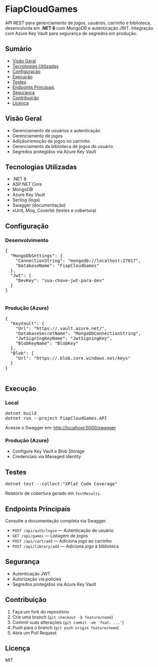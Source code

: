 <!DOCTYPE html>
<body>
  <h1>FiapCloudGames</h1>
  <p>API REST para gerenciamento de jogos, usuários, carrinho e biblioteca, desenvolvida em <strong>.NET 8</strong> com MongoDB e autenticação JWT. Integração com Azure Key Vault para segurança de segredos em produção.</p>

  <div class="section">
    <h2>Sumário</h2>
    <ul>
      <li><a href="#visao-geral">Visão Geral</a></li>
      <li><a href="#tecnologias">Tecnologias Utilizadas</a></li>
      <li><a href="#configuracao">Configuração</a></li>
      <li><a href="#execucao">Execução</a></li>
      <li><a href="#testes">Testes</a></li>
      <li><a href="#endpoints">Endpoints Principais</a></li>
      <li><a href="#seguranca">Segurança</a></li>
      <li><a href="#contribuicao">Contribuição</a></li>
      <li><a href="#licenca">Licença</a></li>
    </ul>
  </div>

  <div class="section" id="visao-geral">
    <h2>Visão Geral</h2>
    <ul>
      <li>Gerenciamento de usuários e autenticação</li>
      <li>Gerenciamento de jogos</li>
      <li>Adição/remoção de jogos no carrinho</li>
      <li>Gerenciamento da biblioteca de jogos do usuário</li>
      <li>Segredos protegidos via Azure Key Vault</li>
    </ul>
  </div>

  <div class="section" id="tecnologias">
    <h2>Tecnologias Utilizadas</h2>
    <ul>
      <li>.NET 8</li>
      <li>ASP.NET Core</li>
      <li>MongoDB</li>
      <li>Azure Key Vault</li>
      <li>Serilog (logs)</li>
      <li>Swagger (documentação)</li>
      <li>xUnit, Moq, Coverlet (testes e cobertura)</li>
    </ul>
  </div>

  <div class="section" id="configuracao">
    <h2>Configuração</h2>
    <h3>Desenvolvimento</h3>
    <pre>
{
  "MongoDbSettings": {
    "ConnectionString": "mongodb://localhost:27017",
    "DatabaseName": "FiapCloudGames"
  },
  "Jwt": {
    "DevKey": "sua-chave-jwt-para-dev"
  }
}
    </pre>
    <h3>Produção (Azure)</h3>
    <pre>
{
  "KeyVault": {
    "Url": "https://<seu-keyvault>.vault.azure.net/",
    "DatabaseSecretName": "MongoDbConnectionString",
    "JwtSigningKeyName": "JwtSigningKey",
    "BlobKeyName": "BlobKey"
  },
  "Blob": {
    "Url": "https://<seu-blob>.blob.core.windows.net/keys"
  }
}
    </pre>
  </div>

  <div class="section" id="execucao">
    <h2>Execução</h2>
    <h3>Local</h3>
    <pre>dotnet build
dotnet run --project FiapCloudGames.API</pre>
    <p>Acesse o Swagger em: <a href="http://localhost:5000/swagger" target="_blank">http://localhost:5000/swagger</a></p>
    <h3>Produção (Azure)</h3>
    <ul>
      <li>Configure Key Vault e Blob Storage</li>
      <li>Credenciais via Managed Identity</li>
    </ul>
  </div>

  <div class="section" id="testes">
    <h2>Testes</h2>
    <pre>dotnet test --collect:"XPlat Code Coverage"</pre>
    <p>Relatório de cobertura gerado em <code>TestResults</code>.</p>
  </div>

  <div class="section" id="endpoints">
    <h2>Endpoints Principais</h2>
    <p>Consulte a documentação completa via Swagger.</p>
    <ul>
      <li><code>POST /api/auth/login</code> — Autenticação de usuário</li>
      <li><code>GET /api/games</code> — Listagem de jogos</li>
      <li><code>POST /api/cart/add</code> — Adiciona jogo ao carrinho</li>
      <li><code>POST /api/library/add</code> — Adiciona jogo à biblioteca</li>
    </ul>
  </div>

  <div class="section" id="seguranca">
    <h2>Segurança</h2>
    <ul>
      <li>Autenticação JWT</li>
      <li>Autorização via policies</li>
      <li>Segredos protegidos via Azure Key Vault</li>
    </ul>
  </div>

  <div class="section" id="contribuicao">
    <h2>Contribuição</h2>
    <ol>
      <li>Faça um fork do repositório</li>
      <li>Crie uma branch (<code>git checkout -b feature/nome</code>)</li>
      <li>Commit suas alterações (<code>git commit -am 'feat: ...'</code>)</li>
      <li>Push para o branch (<code>git push origin feature/nome</code>)</li>
      <li>Abra um Pull Request</li>
    </ol>
  </div>

  <div class="section" id="licenca">
    <h2>Licença</h2>
    <p>MIT</p>
  </div>
</body>
</html>
